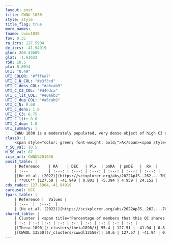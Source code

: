 ```yaml
---
layout: post
title: CWNU 1030
style: style
title_flag: true
more_names: 
fname: cwnu1030
fov: 0.35
ra_icrs: 127.5904
de_icrs: -41.94919
glon: 260.43689
glat: -1.61623
r50: 10.5
plx: 0.8014
UTI: "0.49"
UTI_COLOR: "#fffee7"
UTI_C_N_COL: "#e3f3cd"
UTI_C_dens_COL: "#a6cab9"
UTI_C_C3_COL: "#d4edca"
UTI_C_lit_COL: "#e0a6b3"
UTI_C_dup_COL: "#a6cab9"
UTI_C_N: 0.68
UTI_C_dens: 1.0
UTI_C_C3: 0.75
UTI_C_lit: 0.0
UTI_C_dup: 1.0
UTI_summary: |
    CWNU 1030 is a moderately populated, very dense object of high C3 quality. It was recently reported in the literature. This object shares a large percentage of members with 2 later reported entries.
class3: |
    <span style="color: green; font-weight: bold;">A</span><span style="color: #FFC300; font-weight: bold;">B</span>
r_50_val: 10.5
N_50_val: 87
scix_url: CWNU%201030
posit_table: |
    | Reference    | RA    | DEC   | Plx  | pmRA  | pmDE   |  Rv  |
    | :---         | :---: | :---: | :---: | :---: | :---: | :---: |
    |[He et al. (2022)](https://scixplorer.org/abs/2022ApJS..262....7H) | 127.611 | -41.986 | 0.807 | -5.411 | 4.944 | -- |
    | **UCC** |127.59 | -41.949 | 0.801 | -5.394 | 4.959 | 24.152 | 
cds_radec: 127.5904,-41.94919
carousel: UCC
fpars_table: |
    | Reference |  Values |
    | :---  |  :---:  |
    | [He et al. (2022)](https://scixplorer.org/abs/2022ApJS..262....7H) | `A0=0.8, logAge=7.1` |
shared_table: |
    | Cluster | <span title="Percentage of members that this OC shares with the ones listed">%</span>   | RA   | DEC   | Plx   | pmRA  | pmDE  | Rv | UTI |
    | :-: | :-: |:-: | :-: | :-: | :-: | :-: | :-: | :-: |
    |[Theia 1890](/_clusters/theia1890/)| 95.4 | 127.51 | -41.94 | 0.8 | -5.41 | 5.0 | 24.15 |0.16 |
    |[CWWDL 13550](/_clusters/cwwdl13550/)| 50.6 | 127.57 | -41.94 | 0.8 | -5.41 | 4.99 | 24.47 |0.0 |
---
```

